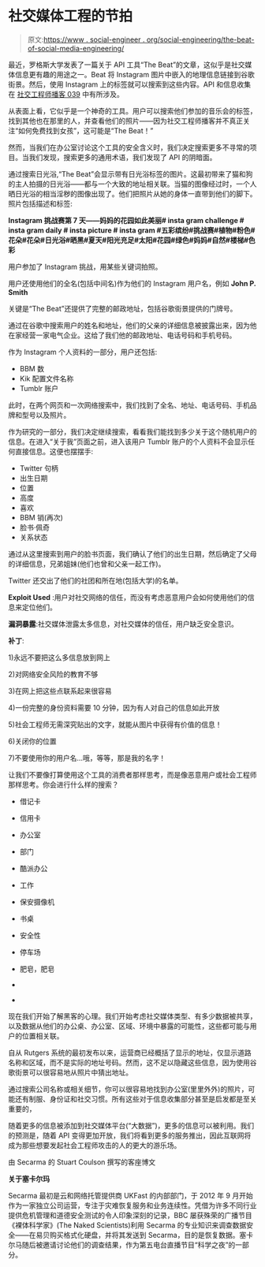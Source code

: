 # 社交媒体工程的节拍

> 原文:[https://www . social-engineer . org/social-engineering/the-beat-of-social-media-engineering/](https://www.social-engineer.org/social-engineering/the-beat-of-social-media-engineering/)

最近，罗格斯大学发表了一篇关于 API 工具“The Beat”的文章，这似乎是社交媒体信息更有趣的用途之一。Beat 将 Instagram 图片中嵌入的地理信息链接到谷歌街景。然后，使用 Instagram 上的标签就可以搜索到这些内容。API 和信息收集在 [社交工程师播客 039](https://www.social-engineer.org/podcast/episode-039_information_gathering_on_steroids/ "SEPodcast #39") 中有所涉及。

从表面上看，它似乎是一个神奇的工具。用户可以搜索他们参加的音乐会的标签，找到其他也在那里的人，并查看他们的照片——因为社交工程师播客并不真正关注“如何免费找到女孩”，这可能是“The Beat！”

然而，当我们在办公室讨论这个工具的安全含义时，我们决定搜索更多不寻常的项目。当我们发现，搜索更多的通用术语，我们发现了 API 的阴暗面。

通过搜索日光浴,“The Beat”会显示带有日光浴标签的图片。这最初带来了猫和狗的主人拍摄的日光浴——都与一个大致的地址相关联。当猫的图像经过时，一个人晒日光浴的相当淫秽的图像出现了。他们把照片从她的身体一直带到他们的脚下。照片包括描述和标签:

**Instagram 挑战赛第 7 天——妈妈的花园如此美丽# insta gram challenge # insta gram daily # insta picture # insta gram #五彩缤纷#挑战赛#植物#粉色#花朵#花朵#日光浴#晒黑#夏天#阳光充足#太阳#花园#绿色#妈妈#自然#楼梯#色彩**

用户参加了 Instagram 挑战，用某些关键词拍照。

用户还使用他们的全名(包括中间名)作为他们的 Instagram 用户名，例如 **John P. Smith**

关键是“The Beat”还提供了完整的邮政地址，包括谷歌街景提供的门牌号。

通过在谷歌中搜索用户的姓名和地址，他们的父亲的详细信息被披露出来，因为他在家经营一家电气企业。这给了我们他的邮政地址、电话号码和手机号码。

作为 Instagram 个人资料的一部分，用户还包括:

*   BBM 数
*   Kik 配置文件名称
*   Tumblr 账户

此时，在两个网页和一次网络搜索中，我们找到了全名、地址、电话号码、手机品牌和型号以及照片。

作为研究的一部分，我们决定继续搜索，看看我们能找到多少关于这个随机用户的信息。在进入“关于我”页面之前，进入该用户 Tumblr 账户的个人资料不会显示任何直接信息。这便也摆摆手:

*   Twitter 句柄
*   出生日期
*   位置
*   高度
*   喜欢
*   BBM 销(再次)
*   脸书·佩奇
*   关系状态

通过从这里搜索到用户的脸书页面，我们确认了他们的出生日期，然后确定了父母的详细信息，兄弟姐妹(他们也曾和父亲一起工作)。

Twitter 还交出了他们的社团和所在地(包括大学)的名单。

**Exploit Used** :用户对社交网络的信任，而没有考虑恶意用户会如何使用他们的信息来定位他们。

**漏洞暴露**:社交媒体泄露太多信息，对社交媒体的信任，用户缺乏安全意识。

**补丁**:

1)永远不要把这么多信息放到网上

2)对网络安全风险的教育不够

3)在网上把这些点联系起来很容易

4)一份完整的身份资料需要 10 分钟，因为有人对自己的信息如此开放

5)社会工程师无需深究贴出的文字，就能从图片中获得有价值的信息！

6)关闭你的位置

7)不要使用你的用户名…哦，等等，那是我的名字！

让我们不要像打算使用这个工具的消费者那样思考，而是像恶意用户或社会工程师那样思考。你会进行什么样的搜索？

*   借记卡
*   信用卡
*   办公室
*   部门
*   酷派办公
*   工作
*   保安摄像机
*   书桌
*   安全性
*   停车场
*   肥皂，肥皂

*   <road name=""></road>
*   <target company="" name=""></target>

现在我们开始了解黑客的心理。我们开始考虑社交媒体类型、有多少数据被共享，以及数据从他们的办公桌、办公室、区域、环境中暴露的可能性，这些都可能与用户的位置相关联。

自从 Rutgers 系统的最初发布以来，运营商已经概括了显示的地址，仅显示道路名称和区域，而不是实际的地址号码。然而，这不足以隐藏这些信息，因为使用谷歌街景可以很容易地从照片中猜出地址。

通过搜索公司名称或相关细节，你可以很容易地找到办公室(里里外外)的照片，可能还有制服、身份证和社交习惯。所有这些对于信息收集部分甚至是启发都是至关重要的，

随着更多的信息被添加到社交媒体平台(“大数据”)，更多的信息可以被利用。我们的预测是，随着 API 变得更加开放，我们将看到更多的服务推出，因此互联网将成为那些想要发起社会工程师攻击的人的更大的游乐场。

由 Secarma 的 Stuart Coulson 撰写的客座博文

**关于塞卡尔玛**

Secarma 最初是云和网络托管提供商 UKFast 的内部部门，于 2012 年 9 月开始作为一家独立公司运营，专注于灾难恢复服务和业务连续性。凭借为许多不同行业提供危机管理和道德安全测试的令人印象深刻的记录，BBC 屡获殊荣的广播节目《裸体科学家》(The Naked Scientists)利用 Secarma 的专业知识来调查数据安全——在易贝购买格式化硬盘，并将其发送到 Secarma，目的是恢复数据。塞卡尔马随后被邀请讨论他们的调查结果，作为第五电台直播节目“科学之夜”的一部分。